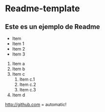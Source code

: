 # Readme-template

## Este es un ejemplo de **Readme**

* Item
* Item 1
* Item 2
* Item 3

1. Item a
2. Item b
3. Item c
	1. Item c.1
	2. Item c.2
	3. Item c.3	
4. Item d

http://github.com = automatic!
